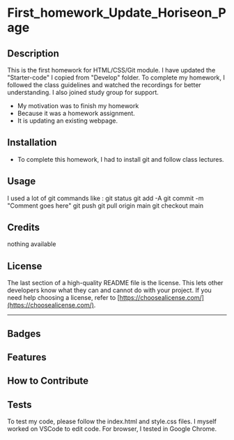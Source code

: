 # First_homework_Update_Horiseon_Page

## Description

This is the first homework for HTML/CSS/Git module. I have updated the "Starter-code" I copied from "Develop" folder. To complete my homework, I followed the class guidelines and watched the recordings for better understanding. I also joined study group for support.

- My motivation was to finish my homework
- Because it was a homework assignment.
- It is updating an existing webpage.


## Installation

- To complete this homework, I had to install git and follow class lectures. 

## Usage

I used a lot of git commands like :
git status
git add -A
git commit -m "Comment goes here"
git push
git pull origin main
git checkout main

## Credits

nothing available

## License

The last section of a high-quality README file is the license. This lets other developers know what they can and cannot do with your project. If you need help choosing a license, refer to [https://choosealicense.com/](https://choosealicense.com/).

---

## Badges

## Features


## How to Contribute


## Tests

To test my code, please follow the index.html and style.css files.
I myself worked on VSCode to edit code.
For browser, I tested in Google Chrome.
